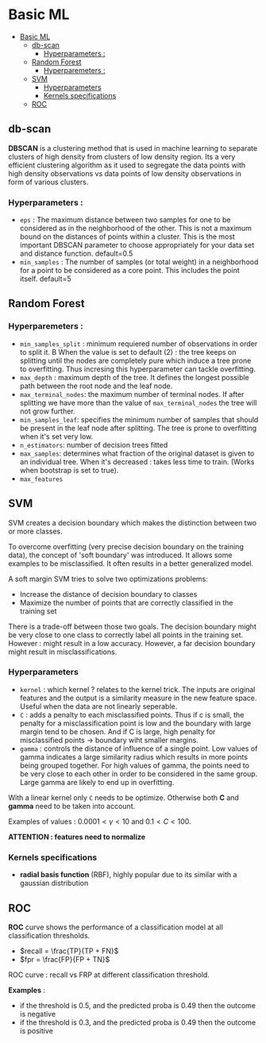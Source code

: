 ﻿# Basic ML

- [Basic ML](#basic-ml)
  - [db-scan](#db-scan)
    - [Hyperparameters :](#hyperparameters-)
  - [Random Forest](#random-forest)
    - [Hyperparemeters :](#hyperparemeters-)
  - [SVM](#svm)
    - [Hyperparameters](#hyperparameters)
    - [Kernels specifications](#kernels-specifications)
  - [ROC](#roc)


## db-scan 

**DBSCAN** is a clustering method that is used in machine learning to separate clusters of high density from clusters of low density region. Its a very efficient clustering algorithm as it used to segregate the data points with high density observations vs data points of low density observations in form of various clusters.

### Hyperparameters : 
- `eps` :  The maximum distance between two samples for one to be considered as in the neighborhood of the other. This is not a maximum bound on the distances of points within a cluster. This is the most important DBSCAN parameter to choose appropriately for your data set and distance function.
default=0.5
- `min_samples` : The number of samples (or total weight) in a neighborhood for a point to be considered as a core point. This includes the point itself.
default=5

## Random Forest 

### Hyperparemeters : 
- `min_samples_split` : minimum requiered number of observations in order to split it. B
When the value is set to default (2) : the tree keeps on splitting until the nodes are completely pure which induce a tree prone to overfitting. Thus incresing this hyperparameter can tackle overfitting. 
- `max_depth` : maximum depth of the tree. It defines the longest possible path between the root node and the leaf node. 
- `max_terminal_nodes`: the maximum number of terminal nodes. If after splitting we have more than the value of `max_terminal_nodes` the tree will not grow further. 
- `min_samples_leaf`: specifies the minimum number of samples that should be present in the leaf node after splitting. 
The tree is prone to overfitting when it's set very low. 
- `n_estimators`: number of decision trees fitted
- `max_samples`: determines what fraction of the original dataset is given to an individual tree. 
When it's decreased : takes less time to train. (Works when bootstrap is set to true). 
- `max_features`

## SVM 
SVM creates a decision boundary which makes the distinction between two or more classes. 

To overcome overfitting (very precise decision boundary on the training data), the concept of 'soft boundary' was introduced. It allows some examples to be misclassified. It often results in a better generalized model. 

A soft margin SVM tries to solve two optimizations problems: 
- Increase the distance of decision boundary to classes
- Maximize the number of points that are correctly classified in the training set

There is a trade-off between those two goals. The decision boundary might be very close to one class to correctly label all points in the training set. However : might result in a low accuracy. 
However, a far decision boundary might result in misclassifications. 

### Hyperparameters 
-  `kernel` : which kernel ? relates to the kernel trick. The inputs are original features and the output is a similarity measure in the new feature space. Useful when the data are not linearly seperable. 
-  `C` : adds a penalty to each misclassified points. Thus if c is small, the penalty for a misclassification point is low and the boundary with large margin tend to be chosen. And if C is large, high penalty for misclassified points -> boundary wiht smaller margins. 
-  `gamma` : controls the distance of influence of a single point. Low values of gamma indicates a large similarity radius which results in more points being grouped together. For high values of gamma, the points need to be very close to each other in order to be considered in the same group. Large gamma are likely to end up in overfitting. 
  
With a linear kernel only  `C`  needs to be optimize. 
Otherwise both **C** and **gamma** need to be taken into account. 

Examples of values : 
$0.0001 < \gamma < 10$ and  $0.1 < C < 100$. 



**ATTENTION : features need to normalize**

### Kernels specifications
- **radial basis function** (RBF), highly popular due to its similar with a gaussian distribution 


## ROC 

**ROC** curve shows the performance of a classification model at all classification thresholds.  
- $recall = \frac{TP}{TP + FN}$  
- $fpr = \frac{FP}{FP + TN}$

ROC curve : recall vs FRP at different classification threshold. 

**Examples** :  
- if the threshold is $0.5$, and the predicted proba is $0.49$ then the outcome is negative
- if the threshold is $0.3$, and the predicted proba is $0.49$ then the outcome is positive